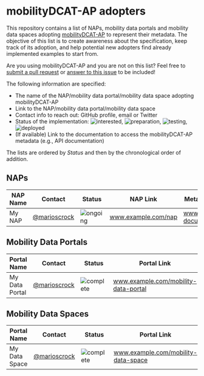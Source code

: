 # mobilityDCAT-AP adopters

This repository contains a list of NAPs, mobility data portals and mobility data spaces adopting [mobilityDCAT-AP](https://w3id.org/mobilitydcat-ap/releases/) to represent their metadata. The objective of this list is to create awareness about the specification, keep track of its adoption, and help potential new adopters find already implemented examples to start from.

Are you using mobilityDCAT-AP and you are not on this list? Feel free to [submit a pull request](https://docs.github.com/en/pull-requests/collaborating-with-pull-requests/proposing-changes-to-your-work-with-pull-requests/creating-a-pull-request-from-a-fork) or [answer to this issue](https://github.com/mobilityDCAT-AP/adopters/issues/1) to be included!

The following information are specified:
- The name of the NAP/mobility data portal/mobility data space adopting mobilityDCAT-AP
- Link to the NAP/mobility data portal/mobility data space
- Contact info to reach out: GitHub profile, email or Twitter
- Status of the implementation: ![interested](https://img.shields.io/badge/-interested-blue?style=flat), ![preparation](https://img.shields.io/badge/-preparation-orange?style=flat), ![testing](https://img.shields.io/badge/-testing-yellow?style=flat), ![deployed](https://img.shields.io/badge/-deployed-green?style=flat)
- (If available) Link to the documentation to access the mobilityDCAT-AP metadata (e.g., API documentation)

<!-- If you are implementing [mobilityDCAT-AP](https://w3id.org/mobilitydcat-ap/releases/) read also our [guidelines](https://github.com/mobilityDCAT-AP/mobilityDCAT-AP/wiki). -->

The lists are ordered by _Status_ and then by the chronological order of addition.

## NAPs

| NAP Name | Contact | Status | NAP Link | Metadata Access Documentation |
| ------------ | ------- | ------ | ------------------ | ------------------ |
| My NAP | [@marioscrock](https://github.com/marioscrock) | ![ongoing](https://img.shields.io/badge/-ongoing-yellow?style=flat) | www.example.com/nap | www.example.com/nap/metadata-documentation |

## Mobility Data Portals

| Portal Name | Contact | Status | Portal Link | Metadata Access Documentation |
| ------------ | ------- | ------ | ------------------ | ------------------ |
| My Data Portal | [@marioscrock](https://github.com/marioscrock) | ![complete](https://img.shields.io/badge/-complete-blue?style=flat) | www.example.com/mobility-data-portal | www.example.com/mdp/metadata-documentation |

## Mobility Data Spaces

| Portal Name | Contact | Status | Portal Link | Metadata Access Documentation |
| ------------ | ------- | ------ | ------------------ | ------------------ |
| My Data Space | [@marioscrock](https://github.com/marioscrock) | ![complete](https://img.shields.io/badge/-ongoing-yellow?style=flat) | www.example.com/mobility-data-space | www.example.com/mds/metadata-documentation |
